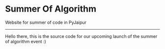 # Summer Of Algorithm

Website for summer of code in PyJaipur
***

Hello there, this is the source code for our upcoming launch of the summer of algorithm event :)